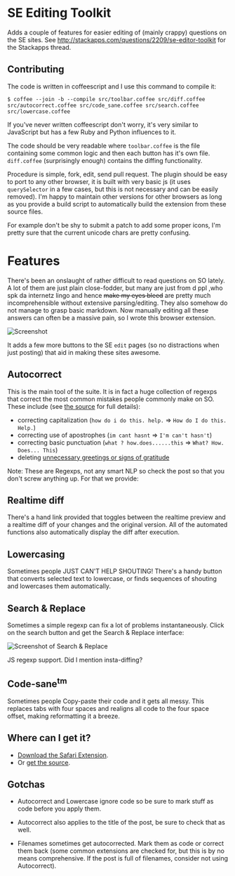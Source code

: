 SE Editing Toolkit
==================

Adds a couple of features for easier editing of (mainly crappy) questions on the SE sites. See http://stackapps.com/questions/2209/se-editor-toolkit for the Stackapps thread.

Contributing
------------

The code is written in coffeescript and I use this command to compile it:

    $ coffee --join -b --compile src/toolbar.coffee src/diff.coffee src/autocorrect.coffee src/code_sane.coffee src/search.coffee src/lowercase.coffee
    
If you've never written coffeescript don't worry, it's very similar to JavaScript but has a few Ruby and Python influences to it.

The code should be very readable where `toolbar.coffee` is the file containing some common logic and then each button has it's own file. `diff.coffee` (surprisingly enough) contains the diffing functionality.

Procedure is simple, fork, edit, send pull request. The plugin should be easy to port to any other browser, it is built with very basic js (it uses `querySelector` in a few cases, but this is not necessary and can be easily removed). I'm happy to maintain other versions for other browsers as long as you provide a build script to automatically build the extension from these source files.

For example don't be shy to submit a patch to add some proper icons, I'm pretty sure that the current unicode chars are pretty confusing.

Features
========

There's been an onslaught of rather difficult to read questions on SO lately. A lot of them are just plain close-fodder, but many are just from d ppl ,who spk da internetz lingo and hence <strike>make my eyes bleed</strike> are pretty much incomprehensible  without extensive parsing/editing. They also somehow do not manage to grasp basic markdown. Now manually editing all these answers can often be a massive pain, so I wrote this browser extension.

![Screenshot][1]

It adds a few more buttons to the SE `edit` pages (so no distractions when just posting) that aid in making these sites awesome.

Autocorrect
-----------

This is the main tool of the suite. It is in fact a huge collection of regexps that correct the most common mistakes people commonly make on SO. These include (see [the source][2] for full details):

- correcting capitalization (`how do i do this. help.` => `How do I do this. Help.`)
- correcting use of apostrophes (`im cant hasnt` => `I'm can't hasn't`)
- correcting basic punctuation (`what ? how.does......this` => `What? How. Does... This`)
- deleting [unnecessary greetings or signs of gratitude][3]

Note: These are Regexps, not any smart NLP so check the post so that you don't screw anything up. For that we provide:

Realtime diff
-------------

There's a hand link provided that toggles between the realtime preview and a realtime diff of your changes and the original version. All of the automated functions also automatically display the diff after execution.

Lowercasing
-----------

Sometimes people JUST CAN'T HELP SHOUTING! There's a handy button that converts selected text to lowercase, or finds sequences of shouting and lowercases them automatically.

Search & Replace
----------------

Sometimes a simple regexp can fix a lot of problems instantaneously. Click on the search button and get the Search & Replace interface:

![Screenshot of Search & Replace][4]

JS regexp support. Did I mention insta-diffing?


Code-sane<sup>tm</sup>
---------------------

Sometimes people Copy-paste their code and it gets all messy. This replaces tabs with four spaces and realigns all code to the four space offset, making reformatting it a breeze.

Where can I get it?
-----------

- [Download the Safari Extension][5].
- Or [get the source][6].

Gotchas
-------

- Autocorrect and Lowercase ignore code so be sure to mark stuff as code before you apply them.
- Autocorrect also applies to the title of the post, be sure to check that as well.
- Filenames sometimes get autocorrected. Mark them as code or correct them back (some common extensions are checked for, but this is by no means comprehensive. If the post is full of filenames, consider not using Autocorrect).


  [1]: http://i.imgur.com/4k5f4.png
  [2]: https://github.com/gampleman/SE-Editor-Toolkit/blob/master/autocorrect.js
  [3]: http://meta.stackoverflow.com/questions/2950
  [4]: http://i.imgur.com/tKf1k.png
  [5]: https://github.com/downloads/gampleman/SE-Editor-Toolkit/safari-v1.safariextz
  [6]: https://github.com/gampleman/SE-Editor-Toolkit
